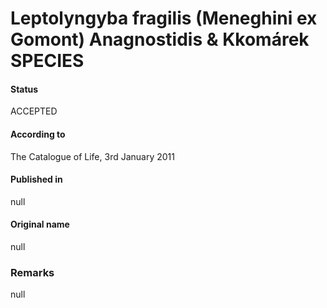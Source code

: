 # Leptolyngyba fragilis (Meneghini ex Gomont) Anagnostidis & Kkomárek SPECIES

#### Status
ACCEPTED

#### According to
The Catalogue of Life, 3rd January 2011

#### Published in
null

#### Original name
null

### Remarks
null